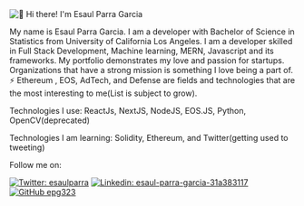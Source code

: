 <img src="https://github.com/epg323/epg323/blob/main/banner.gif" alt="👋 Hi there! I'm Esaul Parra Garcia" title="👋 Hi there! I'm Esaul Parra Garcia"/>

My name is Esaul Parra Garcia. I am a developer with Bachelor of Science in Statistics from University of California Los Angeles. I am a developer skilled in Full Stack Development, Machine learning, MERN, Javascript and its frameworks. My portfolio demonstrates my love and passion for startups. Organizations that have a strong mission is something I love being a part of. ⚡ Ethereum , EOS, AdTech, and Defense are fields and technologies that are the most interesting to me(List is subject to grow).

Technologies I use: ReactJs, NextJS, NodeJS, EOS.JS, Python, OpenCV(deprecated) 

Technologies I am learning: Solidity, Ethereum, and Twitter(getting used to tweeting)

Follow me on: 

[![Twitter: esaulparra](https://img.shields.io/twitter/follow/esaulparra?style=social)](https://twitter.com/esaulparra)
[![Linkedin: esaul-parra-garcia-31a383117](https://img.shields.io/badge/-esaul-blue?style=flat-square&logo=Linkedin&logoColor=white&link=https://www.linkedin.com/in/esaul-parra-garcia-31a383117/)](https://www.linkedin.com/in/esaul-parra-garcia-31a383117/)
[![GitHub epg323](https://img.shields.io/github/followers/epg323?label=follow&style=social)](https://github.com/epg323)


<!--
**epg323/epg323** is a ✨ _special_ ✨ repository because its `README.md` (this file) appears on your GitHub profile.

Here are some ideas to get you started:

- 🔭 I’m currently working on ...
- 🌱 I’m currently learning ...
- 👯 I’m looking to collaborate on ...
- 🤔 I’m looking for help with ...
- 💬 Ask me about ...
- 📫 How to reach me: ...
- 😄 Pronouns: ...
- ⚡ Fun fact: ...
-->
